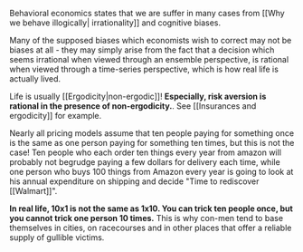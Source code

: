 
Behavioral economics states that we are suffer in many cases from [[Why we behave illogically| irrationality]] and cognitive biases.

Many of the supposed biases which economists wish to correct may not be biases at all - they may simply arise from the fact that a decision which seems irrational when viewed through an ensemble perspective, is rational when viewed through a time-series perspective, which is how real life is actually lived.

Life is usually [[Ergodicity|non-ergodic]]! **Especially, risk aversion is rational in the presence of non-ergodicity.**. See [[Insurances and ergodicity]] for example.


Nearly all pricing models assume that ten people paying for something once is the same as one person paying  for something ten times, but this is not the case!  Ten people who each order ten things every year from amazon will probably not begrudge paying a few dollars for delivery each time, while one person who buys 100 things from Amazon every year is going to look at his annual expenditure on shipping and decide "Time to rediscover [[Walmart]]".

**In real life, 10x1 is not the same as 1x10. You can trick ten people once, but you cannot trick one person 10 times.** This is why con-men tend to base themselves in cities, on racecourses and in other places that offer a reliable supply of gullible victims.



